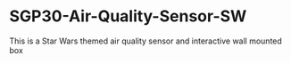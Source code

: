 # SGP30-Air-Quality-Sensor-SW
This is a Star Wars themed air quality sensor and interactive wall mounted box
